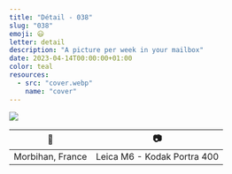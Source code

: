 ```yaml
---
title: "Détail - 038"
slug: "038"
emoji: 😃
letter: detail
description: "A picture per week in your mailbox"
date: 2023-04-14T00:00:00+01:00
color: teal
resources:
  - src: "cover.webp"
    name: "cover"
---
```

![](cover)

📍 | 📷
---|---
Morbihan, France | Leica M6 - Kodak Portra 400
